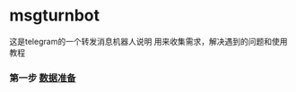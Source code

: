 # msgturnbot
这是telegram的一个转发消息机器人说明 用来收集需求，解决遇到的问题和使用教程
### 第一步 [数据准备](https://github.com/tianzy12138/msgturnbot/blob/main/%E5%87%86%E5%A4%87%E6%95%B0%E6%8D%AE.pdf)
